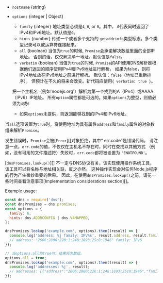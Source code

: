 <!-- YAML
added: v10.6.0
-->

* `hostname` {string}
* `options` {integer | Object}
  * `family` {integer} 地址类型必须是`4`, `6`, or `0`。其中，
  `0`代表同时返回了IPv4和IPv6地址。默认值是`0`。
  * `hints` {number} 传递一个或者多个支持的 `getaddrinfo`类型标志。多个类型记录可以或运算符连接起来。
  * `all` {boolean} 当值为`true`的时候, `Promise`会承诺解决数组里面的全部IP地址。
  否则的话，仅仅解决单一地址。默认值是`false`。
  * `verbatim` {boolean} 当值为`true`的时候, `Promise`的API使用DNS解析器根据他们返回的顺序使用IPv4和IPv6地址进行解析。
  如果为false，则将IPv4地址放在IPv6地址之前进行解析。 默认值：`false`（地址已重新排序），
  但预计在不久的将来会改变。新代码应使用`{ verbatim: true }`。 
  
  把一个主机名（例如'nodejs.org'）解析为第一个找到的A（IPv4）或AAAA（IPv6）IP地址。
  所有`option`属性都是可选的。如果`options`为整型，则值必须为`4`或`6` 
  - 如果`options`未提供，则返回能够找到的IPv4和IPv6地址。
  
当`all`选项设置为`true`时，将使用地址为具有属性`address`和`family`属性的对象数组来解析`Promise`。

发生错误时，`Promise`会被[`Error`][]对象拒绝，其中“ err.code”是错误代码，
请注意一点，`err.code`的值，不仅仅在主机名不存在时，同时在查找以其他方式
（例如，没有可用的文件描述符）失败时，`err.code`都将被设置为 `'ENOTFOUND'`。

[`dnsPromises.lookup()`][] 不一定与DNS协议有关。该实现使用操作系统工具，该工具可以将名称与地址相关联，反之亦然。
 这种操作实现会对任何Node.js程序的行为产生微妙重要的后果。
 因此，在使用`dnsPromises.lookup()`之前，请花一些时间查看注意事项[Implementation considerations section][]。


Example usage:

```js
const dns = require('dns');
const dnsPromises = dns.promises;
const options = {
  family: 6,
  hints: dns.ADDRCONFIG | dns.V4MAPPED,
};

dnsPromises.lookup('example.com', options).then((result) => {
  console.log('address: %j family: IPv%s', result.address, result.family);
  // address: "2606:2800:220:1:248:1893:25c8:1946" family: IPv6
});

// 当options.all为true时，结果将为数组。
options.all = true;
dnsPromises.lookup('example.com', options).then((result) => {
  console.log('addresses: %j', result);
  // addresses: [{"address":"2606:2800:220:1:248:1893:25c8:1946","family":6}]
});
```

